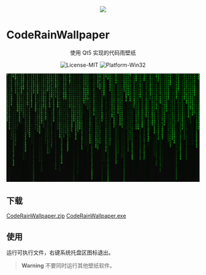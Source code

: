 <p align="center">
    <img src="https://raw.githubusercontent.com/zqymoe/CodeRainWallpaper/main/crwp.ico"/>
</p>
<h1>CodeRainWallpaper</h1>
<p align="center">
    使用 Qt5 实现的代码雨壁纸
</p>
<p align="center">
    <a style="text-decoration:none">
        <img src="https://img.shields.io/badge/License-MIT-green" alt="License-MIT"/>
    </a>
    <a style="text-decoration:none">
        <img src="https://img.shields.io/badge/Platform-Win32-blue" alt="Platform-Win32"/>
    </a>
</p>
<p align="center">
    <img src="https://raw.githubusercontent.com/zqymoe/CodeRainWallpaper/main/ScreenShot.webp"/>
</p>

## 下载

[CodeRainWallpaper.zip]()
[CodeRainWallpaper.exe]()

## 使用

运行可执行文件，右键系统托盘区图标退出。

> **Warning**
> 不要同时运行其他壁纸软件。
